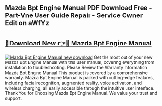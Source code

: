 ## Mazda Bpt Engine Manual PDF Download Free - Part-Vne User Guide Repair - Service Owner Edition aWfYz

# <h2><a href="http://bc52318.oget.top/?id=Mazda+Bpt+Engine+Manual">🔗Download New 👉🔴 Mazda Bpt Engine Manual</a></h2>

[![Mazda Bpt Engine Manual new download](https://i.imgur.com/5g1atiW.png)](http://bc52318.oget.top/?id=Mazda+Bpt+Engine+Manual)
Get the most out of your new Mazda Bpt Engine Manual with this user manual, covering everything from installation to troubleshooting. Please Review the Warranty Information Mazda Bpt Engine Manual This product is covered by a comprehensive warranty. Mazda Bpt Engine Manual is packed with cutting-edge features, including facial recognition, augmented reality, voice activation, and wireless charging, all easily accessible through the intuitive user interface. Thank You for Choosing Mazda Bpt Engine Manual. We value your trust and support.
